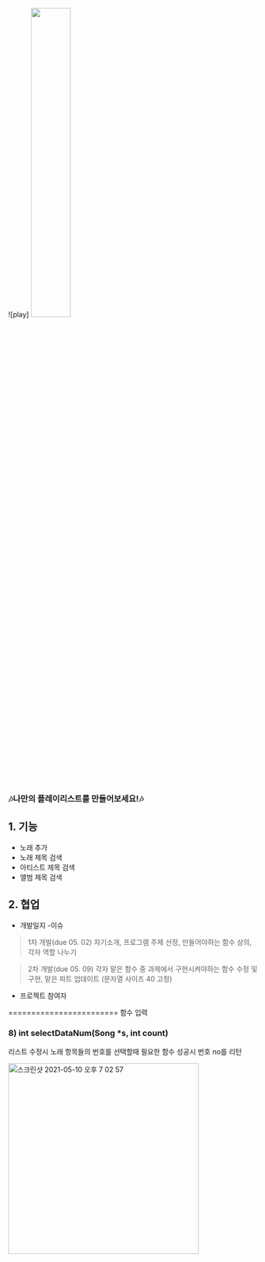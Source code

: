 ![play]
<img src ="https://user-images.githubusercontent.com/74174059/117560786-bb2bed80-b0cb-11eb-99de-1c61de0373fa.jpg" width= "40%">


### 🎶나만의 플레이리스트를 만들어보세요!🎶 

## 1. 기능
* 노래 추가
* 노래 제목 검색
* 아티스트 제목 검색
* 앨범 제목 검색 

## 2. 협업 
* 개발일지 -이슈 
> 1차 개발(due 05. 02) 자기소개, 프로그램 주제 선정, 만들어야하는 함수 상의, 각자 역할 나누기 

> 2차 개발(due 05. 09)
>  각자 맡은 함수 중 과제에서 구현시켜야하는 함수 수정 및 구현, 맡은 파트 업데이트 (문자열 사이즈 40 고정)

* 프로젝트 참여자 


========================
함수 입력 

### 8) int selectDataNum(Song *s, int count)
리스트 수정시 노래 항목들의 번호를 선택할때 필요한 함수
성공시 번호 no를 리턴  

<img width="385" alt="스크린샷 2021-05-10 오후 7 02 57" src="https://user-images.githubusercontent.com/74174059/117642530-57d0b700-b1c2-11eb-8121-97657ed44789.png">


